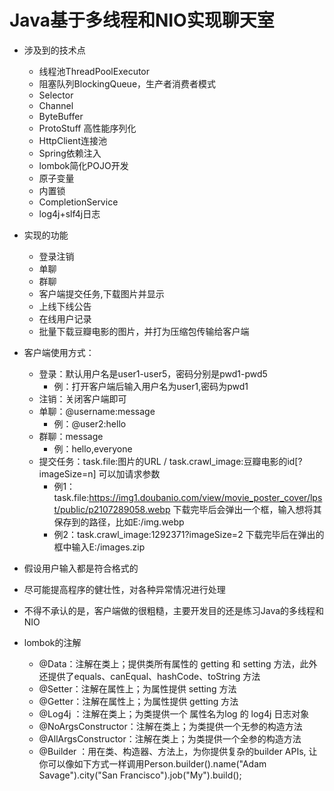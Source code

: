 # Java基于多线程和NIO实现聊天室

- 涉及到的技术点
   - 线程池ThreadPoolExecutor
   - 阻塞队列BlockingQueue，生产者消费者模式
   - Selector
   - Channel
   - ByteBuffer
   - ProtoStuff 高性能序列化
   - HttpClient连接池
   - Spring依赖注入
   - lombok简化POJO开发
   - 原子变量
   - 内置锁
   - CompletionService
   - log4j+slf4j日志
   
- 实现的功能
   - 登录注销
   - 单聊
   - 群聊
   - 客户端提交任务,下载图片并显示
   - 上线下线公告
   - 在线用户记录
   - 批量下载豆瓣电影的图片，并打为压缩包传输给客户端

- 客户端使用方式：
   - 登录：默认用户名是user1-user5，密码分别是pwd1-pwd5
        - 例：打开客户端后输入用户名为user1,密码为pwd1
   - 注销：关闭客户端即可
   - 单聊：@username:message
        - 例：@user2:hello
   - 群聊：message
        -  例：hello,everyone
   - 提交任务：task.file:图片的URL  / task.crawl_image:豆瓣电影的id[?imageSize=n] 可以加请求参数
        - 例1：task.file:https://img1.doubanio.com/view/movie_poster_cover/lpst/public/p2107289058.webp
          下载完毕后会弹出一个框，输入想将其保存到的路径，比如E:/img.webp
        - 例2：task.crawl_image:1292371?imageSize=2 
          下载完毕后在弹出的框中输入E:/images.zip
          
- 假设用户输入都是符合格式的
   
- 尽可能提高程序的健壮性，对各种异常情况进行处理

- 不得不承认的是，客户端做的很粗糙，主要开发目的还是练习Java的多线程和NIO

- lombok的注解
    - @Data：注解在类上；提供类所有属性的 getting 和 setting 方法，此外还提供了equals、canEqual、hashCode、toString 方法
    - @Setter：注解在属性上；为属性提供 setting 方法
    - @Getter：注解在属性上；为属性提供 getting 方法
    - @Log4j ：注解在类上；为类提供一个 属性名为log 的 log4j 日志对象
    - @NoArgsConstructor：注解在类上；为类提供一个无参的构造方法
    - @AllArgsConstructor：注解在类上；为类提供一个全参的构造方法
    - @Builder ：用在类、构造器、方法上，为你提供复杂的builder APIs, 让你可以像如下方式一样调用Person.builder().name("Adam Savage").city("San Francisco").job("My").build();